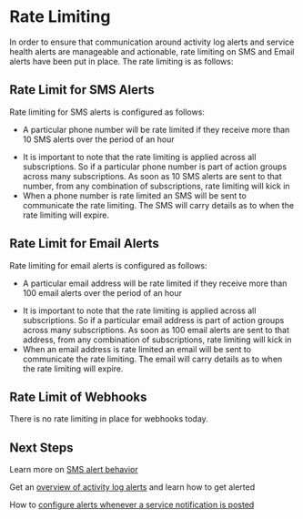# Rate Limiting
In order to ensure that communication around activity log alerts and service health alerts are manageable and actionable, rate limiting on SMS and Email alerts have been put in place.
The rate limiting is as follows:

## Rate Limit for SMS Alerts
Rate limiting for SMS alerts is configured as follows:
* A particular phone number will be rate limited if they receive more than 10 SMS alerts over the period of an hour
- It is important to note that the rate limiting is applied across all subscriptions. So if a particular phone number is part of action groups across many subscriptions. As soon as 10 SMS alerts are sent to that number, from any combination of subscriptions, rate limiting will kick in
- When a phone number is rate limited an SMS will be sent to communicate the rate limiting. The SMS will carry details as to when the rate limiting will expire.

## Rate Limit for Email Alerts
Rate limiting for email alerts is configured as follows:
* A particular email address will be rate limited if they receive more than 100 email alerts over the period of an hour
- It is important to note that the rate limiting is applied across all subscriptions. So if a particular email address is part of action groups across many subscriptions. As soon as 100 email alerts are sent to that address, from any combination of subscriptions, rate limiting will kick in
- When an email address is rate limited an email will be sent to communicate the rate limiting. The email will carry details as to when the rate limiting will expire.

## Rate Limit of Webhooks ##
There is no rate limiting in place for webhooks today.

## Next Steps ##
Learn more on [SMS alert behavior](monitoring-sms-alert-behavior.md)

Get an [overview of activity log alerts](monitoring-overview-alerts.md) and learn how to get alerted

How to [configure alerts whenever a service notification is posted](monitoring-activity-log-alerts-on-service-notifications.md)
